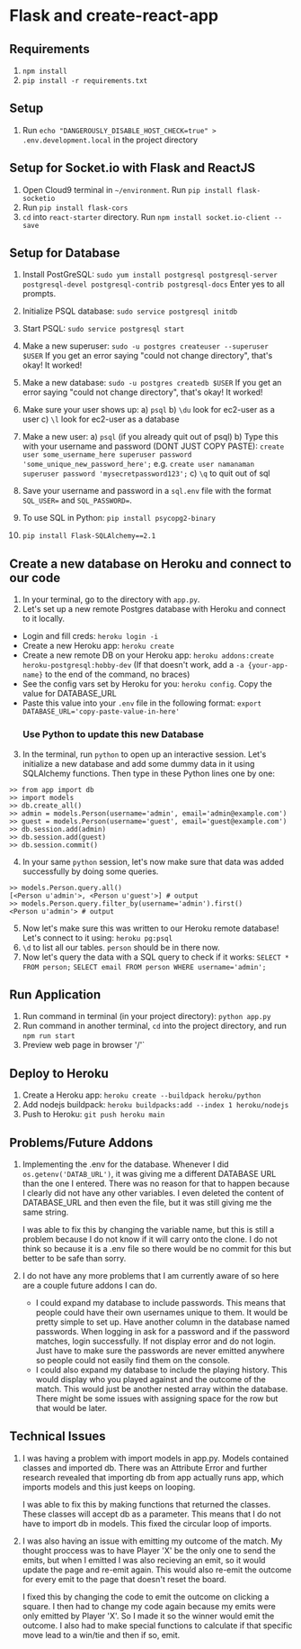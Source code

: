 # Flask and create-react-app

## Requirements
1. `npm install`
2. `pip install -r requirements.txt`

## Setup
1. Run `echo "DANGEROUSLY_DISABLE_HOST_CHECK=true" > .env.development.local` in the project directory

## Setup for Socket.io with Flask and ReactJS
1. Open Cloud9 terminal in `~/environment`. Run `pip install flask-socketio`
2. Run `pip install flask-cors`
3. `cd` into `react-starter` directory. Run `npm install socket.io-client --save`

## Setup for Database
1. Install PostGreSQL: `sudo yum install postgresql postgresql-server postgresql-devel postgresql-contrib postgresql-docs` Enter yes to all prompts.
2. Initialize PSQL database: `sudo service postgresql initdb`
3. Start PSQL: `sudo service postgresql start`
4. Make a new superuser: `sudo -u postgres createuser --superuser $USER` If you get an error saying "could not change directory", that's okay! It worked!
5. Make a new database: `sudo -u postgres createdb $USER` If you get an error saying "could not change directory", that's okay! It worked!
6. Make sure your user shows up:
a) `psql`
b) `\du` look for ec2-user as a user 
c) `\l` look for ec2-user as a database

7. Make a new user:
a) `psql` (if you already quit out of psql)
b) Type this with your username and password (DONT JUST COPY PASTE): `create user some_username_here superuser password 'some_unique_new_password_here';` e.g. `create user namanaman superuser password 'mysecretpassword123';`
c) `\q` to quit out of sql
8. Save your username and password in a `sql.env` file with the format `SQL_USER=` and `SQL_PASSWORD=`.
9. To use SQL in Python: `pip install psycopg2-binary`
10. `pip install Flask-SQLAlchemy==2.1`

## Create a new database on Heroku and connect to our code
1. In your terminal, go to the directory with `app.py`.
2. Let's set up a new remote Postgres database with Heroku and connect to it locally.
* Login and fill creds: `heroku login -i`
* Create a new Heroku app: `heroku create`
* Create a new remote DB on your Heroku app: `heroku addons:create heroku-postgresql:hobby-dev` (If that doesn't work, add a `-a {your-app-name}` to the end of the command, no braces)
* See the config vars set by Heroku for you: `heroku config`. Copy the value for DATABASE_URL
* Paste this value into your `.env` file in the following format: `export DATABASE_URL='copy-paste-value-in-here'`
    ### Use Python to update this new Database
3. In the terminal, run `python` to open up an interactive session. Let's initialize a new database and add some dummy data in it using SQLAlchemy functions. Then type in these Python lines one by one:
```
>> from app import db
>> import models
>> db.create_all()
>> admin = models.Person(username='admin', email='admin@example.com')
>> guest = models.Person(username='guest', email='guest@example.com')
>> db.session.add(admin)
>> db.session.add(guest)
>> db.session.commit()
```
4. In your same `python` session, let's now make sure that data was added successfully by doing some queries.
```
>> models.Person.query.all()
[<Person u'admin'>, <Person u'guest'>] # output
>> models.Person.query.filter_by(username='admin').first()
<Person u'admin'> # output
```
5. Now let's make sure this was written to our Heroku remote database! Let's connect to it using: `heroku pg:psql`
6. `\d` to list all our tables. `person` should be in there now.
7. Now let's query the data with a SQL query to check if it works:
`SELECT * FROM person;`
`SELECT email FROM person WHERE username='admin';`


## Run Application
1. Run command in terminal (in your project directory): `python app.py`
2. Run command in another terminal, `cd` into the project directory, and run `npm run start`
3. Preview web page in browser '/'`

## Deploy to Heroku
1. Create a Heroku app: `heroku create --buildpack heroku/python`
2. Add nodejs buildpack: `heroku buildpacks:add --index 1 heroku/nodejs`
3. Push to Heroku: `git push heroku main`

## Problems/Future Addons

1. Implementing the .env for the database. Whenever I did `os.getenv('DATAB_URL')`, it was giving me a different DATABASE URL than the one I entered.  There was no reason for that to happen because I clearly did not have any other variables.  I even deleted the content of DATABASE_URL and then even the file, but it was still giving me the same string.

   I was able to fix this by changing the variable name, but this is still a problem because I do not know if it will carry onto the clone.  I do not think so because it is a .env file so there would be no commit for this but better to be safe than sorry.
   
2. I do not have any more problems that I am currently aware of so here are a couple future addons I can do.
    
    * I could expand my database to include passwords.  This means that people could have their own usernames unique to them.  It would be pretty simple to set up.  Have another column in the database named passwords.  When logging in ask for a password and if the password matches, login successfully. If not display error and do not login. Just have to make sure the passwords are never emitted anywhere so people could not easily find them on the console.
    *  I could also expand my database to include the playing history.  This would display who you played against and the outcome of the match.  This would just be another nested array within the database.  There might be some issues with assigning space for the row but that would be later.
   

## Technical Issues

1. I was having a problem with import models in app.py.  Models contained classes and imported db. There was an Attribute Error and further research revealed that importing db from app actually runs app, which imports models and this just keeps on looping.

    I was able to fix this by making functions that returned the classes.  These classes will accept db as a parameter.  This means that I do not have to import db in models. This fixed the circular loop of imports.

2. I was also having an issue with emitting my outcome of the match.  My thought proccess was to have Player 'X' be the only one to send the emits, but when I emitted I was also recieving an emit, so it would update the page and re-emit again.  This would also re-emit the outcome for every emit to the page that doesn't reset the board. 

    I fixed this by changing the code to emit the outcome on clicking a square.  I then had to change my code again because my emits were only emitted by Player 'X'.  So I made it so the winner would emit the outcome.  I also had to make special functions to calculate if that specific move lead to a win/tie and then if so, emit.
